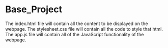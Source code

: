 # Base_Project

The index.html file will contain all the content to be displayed on the webpage.
The stylesheet.css file will contain all the code to style that html.
The app.js file will contain all of the JavaScript functionality of the webpage.
